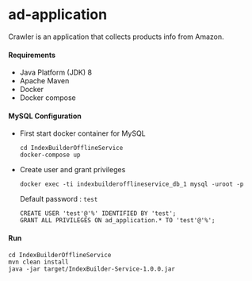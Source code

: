 # ad-application
Crawler is an application that collects products info from Amazon.

#### Requirements
* Java Platform (JDK) 8
* Apache Maven
* Docker
* Docker compose

#### MySQL Configuration
* First start docker container for MySQL
    ```aidl
    cd IndexBuilderOfflineService
    docker-compose up
    ```
* Create user and grant privileges
    ```aidl
    docker exec -ti indexbuilderofflineservice_db_1 mysql -uroot -p
    ```
    Default password : ```test```
    ```
    CREATE USER 'test'@'%' IDENTIFIED BY 'test';
    GRANT ALL PRIVILEGES ON ad_application.* TO 'test'@'%';
    ```

#### Run
```aidl
cd IndexBuilderOfflineService
mvn clean install
java -jar target/IndexBuilder-Service-1.0.0.jar
```